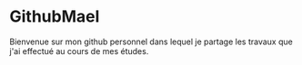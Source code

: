 # GithubMael
Bienvenue sur mon github personnel dans lequel je partage les travaux que j'ai effectué au cours de mes études.
